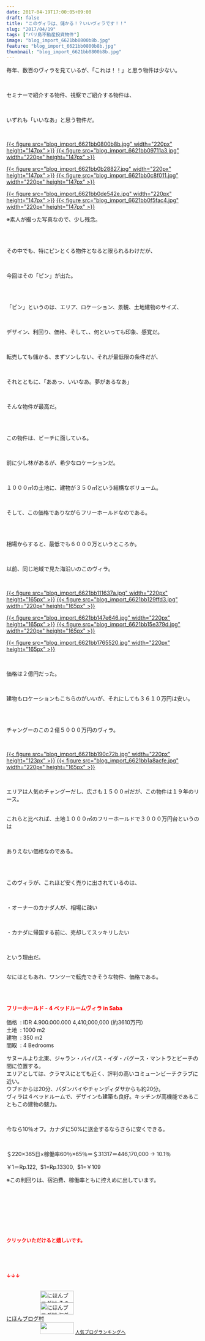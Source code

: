 ```yaml
---
date: 2017-04-19T17:00:05+09:00
draft: false
title: "このヴィラは、儲かる！？いいヴィラです！！"
slug: "2017/04/19"
tags: ["バリ島不動産投資物件"]
image: "blog_import_6621bb0800b8b.jpg"
feature: "blog_import_6621bb0800b8b.jpg"
thumbnail: "blog_import_6621bb0800b8b.jpg"
---
```

<p>毎年、数百のヴィラを見ているが、「これは！！」と思う物件は少ない。</p><p> </p><p>セミナーで紹介する物件、視察でご紹介する物件は、</p><p> </p><p>いずれも「いいなあ」と思う物件だ。</p><p> </p><p><a href="blog_import_6621bb0800b8b.jpg">{{< figure src="blog_import_6621bb0800b8b.jpg" width="220px" height="147px" >}}</a> <a href="blog_import_6621bb09711a3.jpg">{{< figure src="blog_import_6621bb09711a3.jpg" width="220px" height="147px" >}}</a></p><p><a href="blog_import_6621bb0b28827.jpg">{{< figure src="blog_import_6621bb0b28827.jpg" width="220px" height="147px" >}}</a> <a href="blog_import_6621bb0c8f011.jpg">{{< figure src="blog_import_6621bb0c8f011.jpg" width="220px" height="147px" >}}</a></p><p><a href="blog_import_6621bb0de542e.jpg">{{< figure src="blog_import_6621bb0de542e.jpg" width="220px" height="147px" >}}</a> <a href="blog_import_6621bb0f5fac4.jpg">{{< figure src="blog_import_6621bb0f5fac4.jpg" width="220px" height="147px" >}}</a></p><p>※素人が撮った写真なので、少し残念。</p><p> </p><p><br/>その中でも、特にピンとくる物件となると限られるわけだが、</p><p> </p><p>今回はその「ピン」が出た。</p><p> </p><p><br/>「ピン」というのは、エリア、ロケーション、景観、土地建物のサイズ、</p><p> </p><p>デザイン、利回り、価格、そして、、何といっても印象、感覚だ。</p><p> </p><p>転売しても儲かる、まずソンしない、それが最低限の条件だが、</p><p> </p><p>それとともに、「ああっ、いいなあ。夢があるなあ」</p><p> </p><p>そんな物件が最高だ。</p><p> </p><p><br/>この物件は、ビーチに面している。</p><p> </p><p>前に少し林があるが、希少なロケーションだ。</p><p> </p><p>１０００㎡の土地に、建物が３５０㎡という結構なボリューム。</p><p> </p><p>そして、この価格でありながらフリーホールドなのである。</p><p> </p><p><br/>相場からすると、最低でも６０００万というところか。</p><p> </p><p>以前、同じ地域で見た海沿いのこのヴィラ。</p><p> </p><p><a href="blog_import_6621bb111637a.jpg">{{< figure src="blog_import_6621bb111637a.jpg" width="220px" height="165px" >}}</a> <a href="blog_import_6621bb129ffd3.jpg">{{< figure src="blog_import_6621bb129ffd3.jpg" width="220px" height="165px" >}}</a></p><p><a href="blog_import_6621bb147e646.jpg">{{< figure src="blog_import_6621bb147e646.jpg" width="220px" height="165px" >}}</a> <a href="blog_import_6621bb15e379d.jpg">{{< figure src="blog_import_6621bb15e379d.jpg" width="220px" height="165px" >}}</a></p><p><a href="blog_import_6621bb1765520.jpg">{{< figure src="blog_import_6621bb1765520.jpg" width="220px" height="165px" >}}</a></p><p> </p><p>価格は２億円だった。</p><p> </p><p>建物もロケーションもこちらのがいいが、それにしても３６１０万円は安い。</p><p> </p><p><br/>チャングーのこの２億５０００万円のヴィラ。</p><p> </p><p><a href="blog_import_6621bb190c72b.jpg">{{< figure src="blog_import_6621bb190c72b.jpg" width="220px" height="123px" >}}</a> <a href="blog_import_6621bb1a8acfe.jpg">{{< figure src="blog_import_6621bb1a8acfe.jpg" width="220px" height="165px" >}}</a></p><p> </p><p>エリアは人気のチャングーだし、広さも１５００㎡だが、この物件は１９年のリース。</p><p><br/>これらと比べれば、土地１０００㎡のフリーホールドで３０００万円台というのは</p><p> </p><p>ありえない価格なのである。</p><p> </p><p><br/>このヴィラが、これほど安く売りに出されているのは、</p><p> </p><p>・オーナーのカナダ人が、相場に疎い</p><p> </p><p>・カナダに帰国する前に、売却してスッキリしたい</p><p> </p><p>という理由だ。</p><p><br/>なにはともあれ、ワンツーで転売できそうな物件、価格である。</p><p> </p><p><br/><span style="font-weight: bold;"><span style="color: rgb(255, 0, 0);">フリーホールド - 4 ベッドルームヴィラ in Saba</span></span>        <br/>        <br/>価格  : IDR 4.900.000.000 4,410,000,000 (約3610万円）    <br/>土地  : 1000 m2    <br/>建物  : 350 m2    <br/>間取  : 4 Bedrooms    </p><p>サヌールより北東、ジャラン・バイパス・イダ・バグース・マントラとビーチの間に位置する。<br/>エリアとしては、クラマスにとても近く、評判の高いコミューンビーチクラブに近い。<br/>ウブドからは20分、パダンバイやチャンディダサからも約20分。<br/>ヴィラは４ベッドルームで、デザインも建築も良好。キッチンが高機能であることもこの建物の魅力。</p><p> </p><p>今なら10％オフ。カナダに50%に送金するならさらに安くできる。</p><p> </p><p>＄220×365日×稼働率60％×65％＝＄31317＝446,170,000 → 10.1％</p><p>￥1＝Rp.122,  $1=Rp.13300,  $1=￥109</p><p>※この利回りは、宿泊費、稼働率ともに控えめに出しています。</p><p> </p><p> </p><p> </p><p> </p><p><font color="#ff0000" size="2"><strong>クリックいただけると嬉しいです。</strong></font></p><p> </p><p> </p><p><font color="#ff0000" size="2"><strong>↓↓↓</strong></font></p><p><br/><a href="ranking.html?p_cid=01260127" id="&amp;blogmura_banner" target="_blank"><img alt="にほんブログ村 その他生活ブログ 不動産投資へ" border="0" height="31" src="data:image/svg+xml;charset=utf-8,%3Csvg%20xmlns%3D%22http%3A%2F%2Fwww.w3.org%2F2000%2Fsvg%22%20title%3D%22Placeholder%20for%20Images%22%20role%3D%22presentation%22%20viewBox%3D%220%200%2088%2031%22%20%2F%3E" width="88" data-src="//life.blogmura.com/hudousantoushi/img/hudousantoushi88_31.gif" style="aspect-ratio: auto 88 / 31;"/><noscript><img alt="にほんブログ村 その他生活ブログ 不動産投資へ" border="0" height="31" src="//life.blogmura.com/hudousantoushi/img/hudousantoushi88_31.gif" width="88"></noscript></a><br/><a href="ranking.html?p_cid=01260127" target="_blank"><img alt="にほんブログ村 海外生活ブログ バリ島情報へ" border="0" height="31" src="data:image/svg+xml;charset=utf-8,%3Csvg%20xmlns%3D%22http%3A%2F%2Fwww.w3.org%2F2000%2Fsvg%22%20title%3D%22Placeholder%20for%20Images%22%20role%3D%22presentation%22%20viewBox%3D%220%200%2088%2031%22%20%2F%3E" width="88" data-src="https://img-proxy.blog-video.jp/images?url=http%3A%2F%2Foverseas.blogmura.com%2Fbali%2Fimg%2Fbali88_31.gif" style="aspect-ratio: auto 88 / 31;"/><noscript><img alt="にほんブログ村 海外生活ブログ バリ島情報へ" border="0" height="31" src="https://img-proxy.blog-video.jp/images?url=http%3A%2F%2Foverseas.blogmura.com%2Fbali%2Fimg%2Fbali88_31.gif" width="88"></noscript></a><br/><a href="ranking.html?p_cid=01260127" target="_blank">にほんブログ村</a><br/><a href="link.php?1804582" title="人気ブログランキングへ"><img border="0" height="31" src="data:image/svg+xml;charset=utf-8,%3Csvg%20xmlns%3D%22http%3A%2F%2Fwww.w3.org%2F2000%2Fsvg%22%20title%3D%22Placeholder%20for%20Images%22%20role%3D%22presentation%22%20viewBox%3D%220%200%2088%2031%22%20%2F%3E" width="88" data-src="https://blog.with2.net/img/banner/banner_22.gif" style="aspect-ratio: auto 88 / 31;"/><noscript><img border="0" height="31" src="https://blog.with2.net/img/banner/banner_22.gif" width="88"></noscript></a> <a href="link.php?1804582" style="font-size: 12px;">人気ブログランキングへ</a></p>

